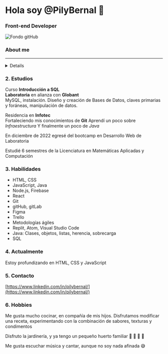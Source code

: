 # Hola soy @PilyBernal 👋
### Front-end Developer

![Fondo gitHub](https://user-images.githubusercontent.com/108838710/232319176-df639a10-c317-4695-a1e1-6ea85cc44b06.png)

### About me 

***

<details> ### 1. Background 

Siempre he sido muy curiosa, y cuando algo parece difícil, lo tomo como reto.  

El proyecto personal más grande y hermoso: mis hijos.  
Me dediqué a cuidar y apoyar a mi familia por más de 25 años.  
También a las ventas por catálogo, atendí una cooperativa escolar, trabajé en un call center.  

Hasta que decidí dar continuidad a mi carrera profesional. </details>

### 2. Estudios  

Curso **Introducción a SQL**  
**Laboratoria** en alianza con **Globant**  
MySQL, instalación. Diseño y creación de Bases de Datos, claves primarias y foráneas, manipulación de datos.

Residencia en **Infotec**  
Fortaleciendo mis conocimientos de **Git**
Aprendí un poco sobre *Infraestructura*
Y finalmente un poco de *Java*

En diciembre de 2022 egresé del bootcamp en Desarrollo Web de Laboratoria

Estudié 6 semestres de la Licenciatura en Matemáticas Aplicadas y Computación

### 3. Habilidades

* HTML, CSS
* JavaScript, Java
* Node.js, Firebase
* React
* Git
* gitHub, gitLab
* Figma
* Trello
* Metodologías ágiles
* Replit, Atom, Visual Studio Code  
* Java: Clases, objetos, listas, herencia, sobrecarga  
* SQL
 
### 4. Actualmente

Estoy profundizando en HTML, CSS y JavaScript

### 5. Contacto

[https://www.linkedin.com/in/pilybernal/](https://www.linkedin.com/in/pilybernal/)

### 6. Hobbies

Me gusta mucho cocinar, en compañía de mis hijos.
Disfrutamos modificar una receta, experimentando con la combinación de sabores, texturas y condimentos

Disfruto la jardinería, y ya tengo un pequeño huerto familiar :strawberry: :apple: :tomato: :lemon:  
  
Me gusta escuchar música y cantar, aunque no soy nada afinada :sweat_smile:  
